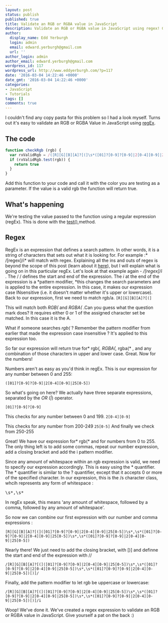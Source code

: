 ```yaml
---
layout: post
status: publish
published: true
title: Validate an RGB or RGBA value in JavaScript
description: Validate an RGB or RGBA value in JavaScript using regex! Grab this simple function and pass it your value to check whether it is a valid rgb/a value.
author:
  display_name: Edd Yerburgh
  login: admin
  email: edward.yerburgh@gmail.com
  url: ''
author_login: admin
author_email: edward.yerburgh@gmail.com
wordpress_id: 117
wordpress_url: http://www.eddyerburgh.com/?p=117
date: '2016-03-04 14:22:46 +0000'
date_gmt: '2016-03-04 14:22:46 +0000'
categories:
- JavaScript
- Tutorials
tags: []
comments: true
---
```


I couldn't find any copy pasta for this problem so I had a look myself. Turns out it's easy to validate an RGB or RGBA Value in JavaScript using <a rel="noopener" href="http://www.regular-expressions.info/tutorial.html" target="_blank">regEx</a>.

## The code

```javascript
function checkRgb (rgb) {
  var rxValidRgb = /([R][G][B][A]?[(]\s*([01]?[0-9]?[0-9]|2[0-4][0-9]|25[0-5])\s*,\s*([01]?[0-9]?[0-9]|2[0-4][0-9]|25[0-5])\s*,\s*([01]?[0-9]?[0-9]|2[0-4][0-9]|25[0-5])(\s*,\s*((0\.[0-9]{1})|(1\.0)|(1)))?[)])/i
  if (rxValidRgb.test(rgb)) {
    return true
  }
}
```

Add this function to your code and call it with the color you are testing as a parameter.  If the value is a valid rgb the function will return true.

## What's happening

We're testing the value passed to the function using a regular expression (regEx). This is done with the <a rel="noopener" href="https://developer.mozilla.org/en/docs/Web/JavaScript/Reference/Global_Objects/RegExp/test" target="_blank">test() </a>method.

## Regex

RegEx is an expression that defines a search pattern. In other words, it is a string of characters that sets out what it is looking for. For example :* /[regex]/i* will match with regex. Explaining all the ins and outs of regex is beyond the scope of this post (learn about it <a rel="noopener" href="http://www.zytrax.com/tech/web/regex.htm" target="_blank">here</a>), but I will explain what is going on in this particular regEx.
Let's look at that example again - */[regex]/i* . The / / defines the start and end of the expression. The *i* at the end of the expression is a *pattern modifier, *this changes the search parameters and is applied to the entire expression. In this case, it makes our expression case INsensitive (i.e. it doesn't matter whether it's upper or lowercase).
Back to our expression, first we need to match rgb/a.
`[R][G][B][A]?[(]`

This will match both *RGB(* and *RGBA(* .Can you guess what the question mark does? It requires either 0 or 1 of the assigned character set be matched. In this case it is the A.

What if someone searches *rgb(* ? Remember the pattern modifier from earlier that made the expression case insensitive ? It's applied to this expression too.

So far our expression will return true for* rgb(*, *RGBA(*,* rgba(* , and any combination of those characters in upper and lower case. Great. Now for the numbers!

Numbers aren't as easy as you'd think in regEx. This is our expression for any number between 0 and 255:

```([01]?[0-9]?[0-9]|2[0-4][0-9]|25[0-5])```

So what's going on here? We actually have three separate expressions, separated by the *OR *(*|*) operator.

`[01]?[0-9]?[0-9]`

This checks for any number between 0 and 199.
`2[0-4][0-9]`

This checks for any number from 200-249
`25[0-5]`
And finally we check from 250-255

Great! We have our expression for* rgb(* and for numbers from 0 to 255. The only thing left is to add some commas, repeat our number expression, add a closing bracket and add the i pattern modifier.

Since any amount of whitespace within an rgb expression is valid, we need to specify our expression accordingly. This is easy using the * quantifier. The * quantifier is similar to the ? quantifier, except that it accepts 0 or more of the specified character. In our expression, this is the /s character class, whcih represents any form of whitespace :

<pre>\s*,\s*</pre>

In regEx speak, this means 'any amount of whitespace, followed by a comma, followed by any amount of whitespace'.

So now we can combine our first expression with our number and comma expressions :

`[R][G][B][A]?[(]([01]?[0-9]?[0-9]|2[0-4][0-9]|25[0-5])\s*,\s*([01]?[0-9]?[0-9]|2[0-4][0-9]|25[0-5])\s*,\s*([01]?[0-9]?[0-9]|2[0-4][0-9]|25[0-5])`

Nearly there! We just need to add the closing bracket, with [)] and definne the start and end of the expression with //

`/[R][G][B][A]?[(]([01]?[0-9]?[0-9]|2[0-4][0-9]|25[0-5])\s*,\s*([01]?[0-9]?[0-9]|2[0-4][0-9]|25[0-5])\s*,\s*([01]?[0-9]?[0-9]|2[0-4][0-9]|25[0-5])[)]/`

Finally, add the pattern modifier to let rgb be uppercase or lowercase:

`/[R][G][B][A]?[(]([01]?[0-9]?[0-9]|2[0-4][0-9]|25[0-5])\s*,\s*([01]?[0-9]?[0-9]|2[0-4][0-9]|25[0-5])\s*,\s*([01]?[0-9]?[0-9]|2[0-4][0-9]|25[0-5])[)]/i`

Woop! We've done it. We've created a regex expression to validate an RGB or RGBA value in JavaScript. Give yourself a pat on the back :)
